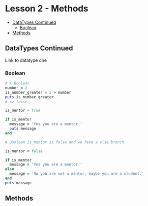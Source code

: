 # Lesson 2 - Methods

  - [DataTypes Continued](#datatypes-continued)
    - [Boolean](#boolean)
  - [Methods](#methods)

## DataTypes Continued

Link to datatype one

### Boolean

```ruby
# A Boolean
number = 2
is_number_greater = 5 > number
puts is_number_greater
# => false
```

```ruby
is_mentor = true

if is_mentor
  message = 'Yes you are a mentor.'
  puts message
end

# Boolean is_mentor is false and we have a else branch.

is_mentor = false

if is_mentor
  message = 'Yes you are a mentor.'
else
  message = 'No you are not a mentor, maybe you are a student.'
end
puts message
```


## Methods
